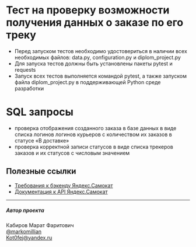 # Тест на проверку возможности получения данных о заказе по его треку
- Перед запуском тестов необходимо удостовериться в наличии всех необходимых файлов:
data.py, configuration.py и diplom_project.py
- Для запуска тестов должны быть установлены пакеты pytest и requests
- Запуск всех тестов выполняется командой pytest, а также запуском файла diplom_project.py в поддерживающей Python среде разработки

# SQL запросы
- проверка отображения созданного заказа в базе данных в виде списка логинов логинов курьеров с количеством их заказов в статусе «В доставке»
- проверка корректной записи статусов в виде списка трекеров заказов и их статусов с числовым значением

## Полезные ссылки
* [Требования к бэкенду Яндекс.Самокат](https://wiki.yandex.ru/homepage/trebovanija-k-bjekendu-prilozhenija-jandeks-samoka/)
* [Документация к API Яндекс.Самокат](https://3e415d1c-264e-4f82-b51f-20d0e9ea1b72.serverhub.praktikum-services.ru/docs/)
___
##### Автор проекта
Кабиров Марат Фаритович\
[@markomillian](https://t.me/markomillian)\
Kot0fej@yandex.ru